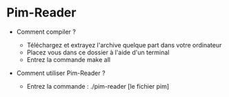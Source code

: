 Pim-Reader
==========

* Comment compiler ?
  - Téléchargez et extrayez l'archive quelque part dans votre ordinateur
  -  Placez vous dans ce dossier à l'aide d'un terminal
  -  Entrez la commande make all


* Comment utiliser Pim-Reader ?
  - Entrez la commande : ./pim-reader [le fichier pim]